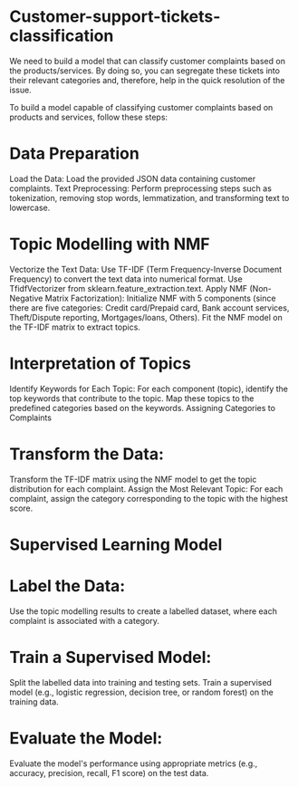 # Customer-support-tickets-classification
We need to build a model that can classify customer complaints based on the products/services. By doing so, you can segregate these tickets into their relevant categories and, therefore, help in the quick resolution of the issue.

To build a model capable of classifying customer complaints based on products and services, follow these steps:

# Data Preparation

Load the Data: Load the provided JSON data containing customer complaints.
Text Preprocessing: Perform preprocessing steps such as tokenization, removing stop words, lemmatization, and transforming text to lowercase.

# Topic Modelling with NMF
Vectorize the Text Data:
Use TF-IDF (Term Frequency-Inverse Document Frequency) to convert the text data into numerical format.
Use TfidfVectorizer from sklearn.feature_extraction.text.
Apply NMF (Non-Negative Matrix Factorization):
Initialize NMF with 5 components (since there are five categories: Credit card/Prepaid card, Bank account services, Theft/Dispute reporting, Mortgages/loans, Others).
Fit the NMF model on the TF-IDF matrix to extract topics.

# Interpretation of Topics
Identify Keywords for Each Topic:
For each component (topic), identify the top keywords that contribute to the topic.
Map these topics to the predefined categories based on the keywords.
Assigning Categories to Complaints

# Transform the Data:
Transform the TF-IDF matrix using the NMF model to get the topic distribution for each complaint.
Assign the Most Relevant Topic:
For each complaint, assign the category corresponding to the topic with the highest score.

# Supervised Learning Model
# Label the Data:
Use the topic modelling results to create a labelled dataset, where each complaint is associated with a category.

# Train a Supervised Model:
Split the labelled data into training and testing sets.
Train a supervised model (e.g., logistic regression, decision tree, or random forest) on the training data.

# Evaluate the Model:
Evaluate the model's performance using appropriate metrics (e.g., accuracy, precision, recall, F1 score) on the test data.
